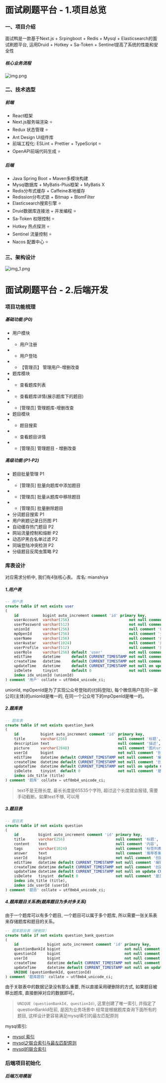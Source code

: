 # 面试刷题平台 - 1.项目总览
### 一、项目介绍
面试鸭是一款基于Next.js + Srpingboot + Redis + Mysql + Elasticsearch的面试刷题平台, 运用Druid + Hotkey + Sa-Token + Sentinel提高了系统的性能和安全性

##### 核心业务流程

![img.png](img.png)

### 二、技术选型
##### 前端
- React框架
- Next.js服务端渲染 ⭐️
- Redux 状态管理 ⭐️
- Ant Design UI组件库
- 前端工程化: ESLint + Prettier + TypeScript ⭐️
- OpenAPI前端代码生成 ⭐️

##### 后端
- Java Spring Boot + Maven多模块构建 
- Mysql数据库 + MyBatis-Plus框架 + MyBatis X
- Redis分布式缓存 + Caffeine本地缓存
- Redission分布式锁 + Bitmap + BlomFilter
- Elasticsearch搜索引擎 ⭐️
- Druid数据库连接池 + 并发编程 ⭐
- Sa-Token 权限控制️ ⭐️
- Hotkey 热点探测 ⭐️
- Sentinel 流量控制 ⭐️
- Nacos 配置中心 ⭐️

### 三、架构设计

![img_1.png](img_1.png)

# 面试刷题平台 - 2.后端开发
### 项目功能梳理
##### 基础功能 (P0)
- 用户模块
- - 用户注册
- - 用户登陆
- - 【管理员】 管理用户-增删改查
- 题库模块
- - 查看题库列表
- - 查看题库详情(展示题库下的题目)
- - [管理员] 管理题库-增删改查
- 题目模块
- - 题目搜索
- - 查看题目详情
- - [管理员] 管理题目 - 增删改查

##### 高级功能 (P1-P2)
- 题目批量管理 P1
- - [管理员] 批量向题库中添加题目
- - [管理员] 批量从题库中移除题目
- - [管理员] 批量删除题目
- 分词题目搜索 P1
- 用户刷题记录日历图 P1
- 自动缓存热门题目 P2
- 网站流量控制和熔断 P2
- 动态IP黑白名单过滤 P2
- 同端登陆冲突检测 P2
- 分级题目反爬虫策略 P2

### 库表设计
对应需求分析中, 我们有4张核心表。
库名: mianshiya

##### 1.用户表
```sql
-- 用户表
create table if not exists user
(
    id           bigint auto_increment comment 'id' primary key,
    userAccount  varchar(256)                           not null comment '账号',
    userPassword varchar(512)                           not null comment '密码',
    unionId      varchar(256)                           null comment '微信开放平台id',
    mpOpenId     varchar(256)                           null comment '公众号openId',
    userName     varchar(256)                           null comment '用户昵称',
    userAvatar   varchar(1024)                          null comment '用户头像',
    userProfile  varchar(512)                           null comment '用户简介',
    userRole     varchar(256) default 'user'            not null comment '用户角色：user/admin/ban',
    editTime     datetime     default CURRENT_TIMESTAMP not null comment '编辑时间',
    createTime   datetime     default CURRENT_TIMESTAMP not null comment '创建时间',
    updateTime   datetime     default CURRENT_TIMESTAMP not null on update CURRENT_TIMESTAMP comment '更新时间',
    isDelete     tinyint      default 0                 not null comment '是否删除',
    index idx_unionId (unionId)
) comment '用户' collate = utf8mb4_unicode_ci;

```
unionId, mpOpenId是为了实现公众号登陆的(扫码登陆), 每个微信用户在同一家公司(主体)的unionId是唯一的, 在同一个公众号下的mpOpenId是唯一的。

##### 2.题库表
```sql
-- 题库表
create table if not exists question_bank
(
    id          bigint auto_increment comment 'id' primary key,
    title       varchar(256)                       null comment '标题',
    description text                               null comment '描述',
    picture     varchar(2048)                      null comment '图片url',
    userId      bigint                             not null comment '创建用户 id',
    editTime    datetime default CURRENT_TIMESTAMP not null comment '编辑时间',
    createTime  datetime default CURRENT_TIMESTAMP not null comment '创建时间',
    updateTime  datetime default CURRENT_TIMESTAMP not null on update CURRENT_TIMESTAMP comment '更新时间',
    isDelete    tinyint  default 0                 not null comment '是否删除',
    index idx_title (title)
) comment '题库' collate = utf8mb4_unicode_ci;

```
> text不是无限长度, 最长长度是65535个字符, 超过这个长度就会报错, 需要手动截断。如果text不够, 可以用

##### 3.题目表
```sql
-- 题目表
create table if not exists question
(
    id         bigint auto_increment comment 'id' primary key,
    title      varchar(256)                       null comment '标题',
    content    text                               null comment '内容',
    tags       varchar(1024)                      null comment '标签列表（json 数组）',
    answer     text                               null comment '推荐答案',
    userId     bigint                             not null comment '创建用户 id',
    editTime   datetime default CURRENT_TIMESTAMP not null comment '编辑时间',
    createTime datetime default CURRENT_TIMESTAMP not null comment '创建时间',
    updateTime datetime default CURRENT_TIMESTAMP not null on update CURRENT_TIMESTAMP comment '更新时间',
    isDelete   tinyint  default 0                 not null comment '是否删除',
    index idx_title (title),
    index idx_userId (userId)
) comment '题目' collate = utf8mb4_unicode_ci;

```

##### 4.题库题目关系表(题库题目为多对多关系)
由于一个题库可以有多个题目, 一个题目可以属于多个题库, 所以需要一张关系表来存储题库和题目的关系。

```sql
-- 题库题目表（硬删除）
create table if not exists question_bank_question
(
    id             bigint auto_increment comment 'id' primary key,
    questionBankId bigint                             not null comment '题库 id',
    questionId     bigint                             not null comment '题目 id',
    userId         bigint                             not null comment '创建用户 id',
    createTime     datetime default CURRENT_TIMESTAMP not null comment '创建时间',
    updateTime     datetime default CURRENT_TIMESTAMP not null on update CURRENT_TIMESTAMP comment '更新时间',
    UNIQUE (questionBankId, questionId)
) comment '题库题目' collate = utf8mb4_unicode_ci;

```

由于关联表中的数据记录没有那么重要, 所以直接采用硬删除的方式, 如果题目被移出题库, 直接删掉对应的数据即可。

> `UNIQUE (questionBankId, questionId)`, 这里创建了唯一索引, 并指定了questionBankId在前, 是因为业务场景中 经常是根据题库查询下面所有的题目, 这样设计更容易满足mysql索引的最左匹配原则

mysql索引:
- [mysql 索引](https://blog.csdn.net/weixin_74078718/article/details/132259392)
- [mysql之联合索引与最左匹配原则](https://blog.csdn.net/aiwangtingyun/article/details/134897381)
- [mysql的联合索引](https://blog.csdn.net/qq_37080455/article/details/139710370)

### 后端项目初始化
##### 后端万用模版












